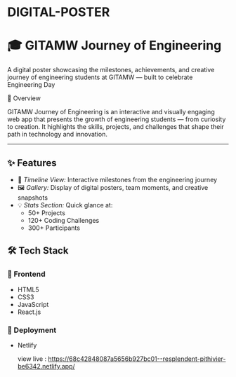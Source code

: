 # DIGITAL-POSTER
# 🎓 GITAMW Journey of Engineering

A digital poster showcasing the milestones, achievements, and creative journey of engineering students at GITAMW — built to celebrate Engineering Day

🌟 Overview

GITAMW Journey of Engineering is an interactive and visually engaging web app that presents the growth of engineering students — from curiosity to creation. It highlights the skills, projects, and challenges that shape their path in technology and innovation.

---

## ✨ Features

- 🧭 *Timeline View:* Interactive milestones from the engineering journey  
- 🖼 *Gallery:* Display of digital posters, team moments, and creative snapshots  
- 💡 *Stats Section:* Quick glance at:
  - 50+ Projects  
  - 120+ Coding Challenges  
  - 300+ Participants  


## 🛠️ Tech Stack

### 🧩 Frontend
- HTML5  
- CSS3  
- JavaScript  
- React.js  

### 🚀 Deployment
- Netlify



  view live : https://68c42848087a5656b927bc01--resplendent-pithivier-be6342.netlify.app/
